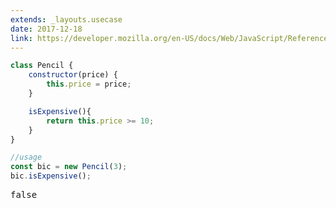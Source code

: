 ```yaml
---
extends: _layouts.usecase
date: 2017-12-18
link: https://developer.mozilla.org/en-US/docs/Web/JavaScript/Reference/Classes
---
```



```javascript
class Pencil {
    constructor(price) {
        this.price = price;
    }

    isExpensive(){
        return this.price >= 10;
    }
}

//usage
const bic = new Pencil(3);
bic.isExpensive();
```
<pre class="output">false</pre>
